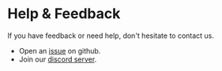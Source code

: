 # Help & Feedback

If you have feedback or need help, don't hesitate to contact us.

- Open an [issue](https://github.com/feos-org/feos/issues) on github.
- Join our [discord server](https://discord.gg/Wxfh7JUnWh).